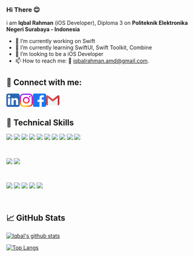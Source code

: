 ### Hi There 😊

i am **Iqbal Rahman** (iOS Developer), Diploma 3 on **Politeknik Elektronika Negeri Surabaya - Indonesia** 

- 🔭 I’m currently working on Swift
- 🌱 I’m currently learning SwiftUI, Swift Toolkit, Combine
- 👯 I’m looking to be a iOS Developer
- 📫 How to reach me: 📱 iqbalrahman.amd@gmail.com.

## 🤝 Connect with me:

<a href="https://www.linkedin.com/in/iqbalrahman-dev/"><img align="left" src="https://raw.githubusercontent.com/iqbalrahman-jpg/iqbalrahman-jpg/master/assets/linkedin.png" alt="Iqbal Rahman | LinkedIn" width="35px"/></a>

<a href="https://instagram.com/iqbalee_r"><img align="left" src="https://raw.githubusercontent.com/iqbalrahman-jpg/iqbalrahman-jpg/master/assets/instagram.png" alt="Iqbal Rahman | Instagram" width="35px"/></a>

<a href="https://www.facebook.com/iqbal.rahman.3154/"><img align="left" src="https://raw.githubusercontent.com/iqbalrahman-jpg/iqbalrahman-jpg/master/assets/facebook.png" alt="Iqbal Rahman | Facebook" width="35px"/></a>

<a href="mailto:iqbalrahman.amd@gmail.com"><img align="left" src="https://raw.githubusercontent.com/iqbalrahman-jpg/iqbalrahman-jpg/master/assets/gmail.png" alt="Iqbal rahman | Gmail" width="35px"/></a>

</br>
</br>

## 💼 Technical Skills

![](https://img.shields.io/badge/Framework-node.js-informational?style=flat&logo=node.js&logoColor=white)
![](https://img.shields.io/badge/Database-MongoDB-informational?style=flat&logo=mongodb&logoColor=white)
![](https://img.shields.io/badge/Code-React-informational?style=flat&logo=react&color=61DAFB)
![](https://img.shields.io/badge/Code-JavaScript-informational?style=flat&logo=JavaScript&color=F7DF1E)
![](https://img.shields.io/badge/Code-HTML5-informational?style=flat&logo=HTML5&color=E34F26)
![](https://img.shields.io/badge/Code-PostgreSQL-informational?style=flat&logo=PostgreSQL&color=336791)
![](https://img.shields.io/badge/Code-SQLite-informational?style=flat&logo=SQLite&color=003B57)
![](https://img.shields.io/badge/Code-Typescript-informational?style=flat&logo=typescript&logoColor=white)
![](https://img.shields.io/badge/code-JWT-informational?style=flat&logo=JSON%20web%20tokens)
![](https://img.shields.io/badge/code-GULP-informational?style=flat&logo=gulp&logoColor=white)

</br>

![](https://img.shields.io/badge/Style-Bootstrap-informational?style=flat&logo=Bootstrap&color=7952B3)
![](https://img.shields.io/badge/Style-CSS3-informational?style=flat&logo=CSS3&color=1572B6)


</br>


![](https://img.shields.io/badge/Tools-Figma-informational?style=flat&logo=Figma&color=F24E1E)
![](https://img.shields.io/badge/Tools-NPM-informational?style=flat&logo=NPM&color=CB3837)
![](https://img.shields.io/badge/Tools-Git-informational?style=flat&logo=Git&color=F05032)
![](https://img.shields.io/badge/Tools-GitHub-informational?style=flat&logo=GitHub&color=181717)
![](https://img.shields.io/badge/Tools-github-informational?style=flat&logo=github&logoColor=white)

</br>

## 📈 GitHub Stats 

[![Iqbal's github stats](https://github-readme-stats.vercel.app/api?username=iqbalrahman-jpg)](https://github.com/iqbalrahman-jpg)

[![Top Langs](https://github-readme-stats.vercel.app/api/top-langs/?username=iqbalrahman-jpg&layout=compact)](https://github.com/iqbalrahman-jpg)

